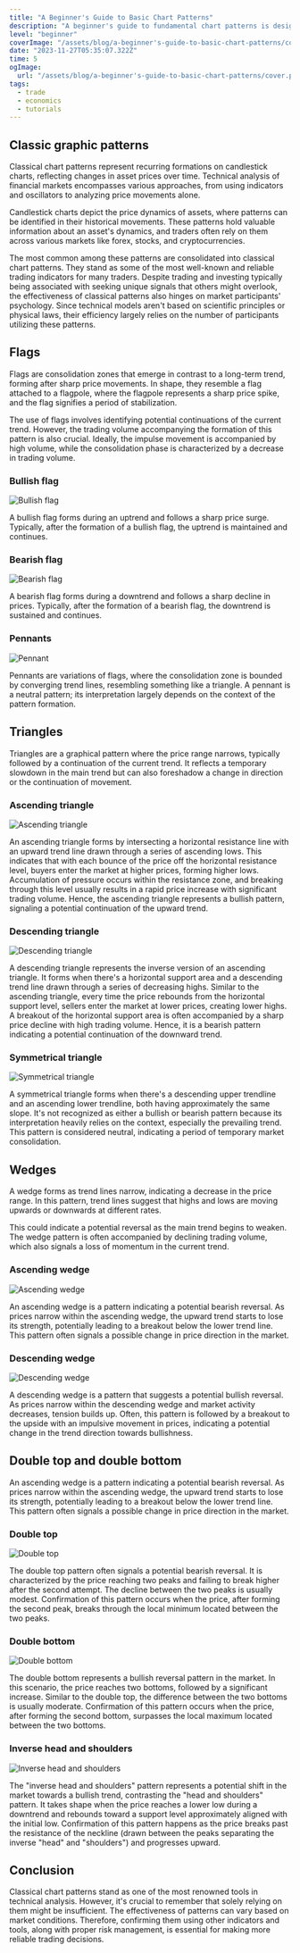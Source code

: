 ```yaml
---
title: "A Beginner's Guide to Basic Chart Patterns"
description: "A beginner's guide to fundamental chart patterns is designed to introduce newcomers to key graphical patterns in the market, such as triangles, flags, and wedges, enabling a better understanding of price behavior and potential trends. Understanding these patterns assists novice traders in making more informed decisions when navigating financial markets."
level: "beginner"
coverImage: "/assets/blog/a-beginner's-guide-to-basic-chart-patterns/cover.png"
date: "2023-11-27T05:35:07.322Z"
time: 5
ogImage:
  url: "/assets/blog/a-beginner's-guide-to-basic-chart-patterns/cover.png"
tags:
  - trade
  - economics
  - tutorials
---
```



## Classic graphic patterns
Classical chart patterns represent recurring formations on candlestick charts, reflecting changes in asset prices over time. Technical analysis of financial markets encompasses various approaches, from using indicators and oscillators to analyzing price movements alone.

Candlestick charts depict the price dynamics of assets, where patterns can be identified in their historical movements. These patterns hold valuable information about an asset's dynamics, and traders often rely on them across various markets like forex, stocks, and cryptocurrencies.

The most common among these patterns are consolidated into classical chart patterns. They stand as some of the most well-known and reliable trading indicators for many traders. Despite trading and investing typically being associated with seeking unique signals that others might overlook, the effectiveness of classical patterns also hinges on market participants' psychology. Since technical models aren't based on scientific principles or physical laws, their efficiency largely relies on the number of participants utilizing these patterns.

## Flags

Flags are consolidation zones that emerge in contrast to a long-term trend, forming after sharp price movements. In shape, they resemble a flag attached to a flagpole, where the flagpole represents a sharp price spike, and the flag signifies a period of stabilization.

The use of flags involves identifying potential continuations of the current trend. However, the trading volume accompanying the formation of this pattern is also crucial. Ideally, the impulse movement is accompanied by high volume, while the consolidation phase is characterized by a decrease in trading volume.

### Bullish flag
<img src="/assets/blog/a-beginner's-guide-to-basic-chart-patterns/bullish-flag.png" alt="Bullish flag" />

A bullish flag forms during an uptrend and follows a sharp price surge. Typically, after the formation of a bullish flag, the uptrend is maintained and continues.

### Bearish flag
<img src="/assets/blog/a-beginner's-guide-to-basic-chart-patterns/bear-flag.png" alt="Bearish flag" />


A bearish flag forms during a downtrend and follows a sharp decline in prices. Typically, after the formation of a bearish flag, the downtrend is sustained and continues.

### Pennants
<img src="/assets/blog/a-beginner's-guide-to-basic-chart-patterns/pennant.png" alt="Pennant" />

Pennants are variations of flags, where the consolidation zone is bounded by converging trend lines, resembling something like a triangle. A pennant is a neutral pattern; its interpretation largely depends on the context of the pattern formation.

## Triangles
Triangles are a graphical pattern where the price range narrows, typically followed by a continuation of the current trend. It reflects a temporary slowdown in the main trend but can also foreshadow a change in direction or the continuation of movement.

### Ascending triangle
<img src="/assets/blog/a-beginner's-guide-to-basic-chart-patterns/ascending-triangle.png" alt="Ascending triangle"/>

An ascending triangle forms by intersecting a horizontal resistance line with an upward trend line drawn through a series of ascending lows. This indicates that with each bounce of the price off the horizontal resistance level, buyers enter the market at higher prices, forming higher lows. Accumulation of pressure occurs within the resistance zone, and breaking through this level usually results in a rapid price increase with significant trading volume. Hence, the ascending triangle represents a bullish pattern, signaling a potential continuation of the upward trend.

### Descending triangle
<img src="/assets/blog/a-beginner's-guide-to-basic-chart-patterns/descending-triangle.png" alt="Descending triangle"/>

A descending triangle represents the inverse version of an ascending triangle. It forms when there's a horizontal support area and a descending trend line drawn through a series of decreasing highs. Similar to the ascending triangle, every time the price rebounds from the horizontal support level, sellers enter the market at lower prices, creating lower highs. A breakout of the horizontal support area is often accompanied by a sharp price decline with high trading volume. Hence, it is a bearish pattern indicating a potential continuation of the downward trend.

### Symmetrical triangle
<img src="/assets/blog/a-beginner's-guide-to-basic-chart-patterns/symmetrical-triangle.png" alt="Symmetrical triangle"/>

A symmetrical triangle forms when there's a descending upper trendline and an ascending lower trendline, both having approximately the same slope. It's not recognized as either a bullish or bearish pattern because its interpretation heavily relies on the context, especially the prevailing trend. This pattern is considered neutral, indicating a period of temporary market consolidation.

## Wedges
A wedge forms as trend lines narrow, indicating a decrease in the price range. In this pattern, trend lines suggest that highs and lows are moving upwards or downwards at different rates.

This could indicate a potential reversal as the main trend begins to weaken. The wedge pattern is often accompanied by declining trading volume, which also signals a loss of momentum in the current trend.
### Ascending wedge
<img src="/assets/blog/a-beginner's-guide-to-basic-chart-patterns/rising-wedge.png" alt="Ascending wedge"/>

An ascending wedge is a pattern indicating a potential bearish reversal. As prices narrow within the ascending wedge, the upward trend starts to lose its strength, potentially leading to a breakout below the lower trend line. This pattern often signals a possible change in price direction in the market.

### Descending wedge
<img src="/assets/blog/a-beginner's-guide-to-basic-chart-patterns/descending-wedge.png" alt="Descending wedge"/>

A descending wedge is a pattern that suggests a potential bullish reversal. As prices narrow within the descending wedge and market activity decreases, tension builds up. Often, this pattern is followed by a breakout to the upside with an impulsive movement in prices, indicating a potential change in the trend direction towards bullishness.

## Double top and double bottom
An ascending wedge is a pattern indicating a potential bearish reversal. As prices narrow within the ascending wedge, the upward trend starts to lose its strength, potentially leading to a breakout below the lower trend line. This pattern often signals a possible change in price direction in the market.
### Double top
<img src="/assets/blog/a-beginner's-guide-to-basic-chart-patterns/double-top.png" alt="Double top"/>

The double top pattern often signals a potential bearish reversal. It is characterized by the price reaching two peaks and failing to break higher after the second attempt. The decline between the two peaks is usually modest. Confirmation of this pattern occurs when the price, after forming the second peak, breaks through the local minimum located between the two peaks.

### Double bottom
<img src="/assets/blog/a-beginner's-guide-to-basic-chart-patterns/double-bottom.png" alt="Double bottom"/>

The double bottom represents a bullish reversal pattern in the market. In this scenario, the price reaches two bottoms, followed by a significant increase. Similar to the double top, the difference between the two bottoms is usually moderate. Confirmation of this pattern occurs when the price, after forming the second bottom, surpasses the local maximum located between the two bottoms.

### Inverse head and shoulders
<img src="/assets/blog/a-beginner's-guide-to-basic-chart-patterns/reverse-head-and-shoulders.png" alt="Inverse head and shoulders"/>

The "inverse head and shoulders" pattern represents a potential shift in the market towards a bullish trend, contrasting the "head and shoulders" pattern. It takes shape when the price reaches a lower low during a downtrend and rebounds toward a support level approximately aligned with the initial low. Confirmation of this pattern happens as the price breaks past the resistance of the neckline (drawn between the peaks separating the inverse "head" and "shoulders") and progresses upward.

## Conclusion
Classical chart patterns stand as one of the most renowned tools in technical analysis. However, it's crucial to remember that solely relying on them might be insufficient. The effectiveness of patterns can vary based on market conditions. Therefore, confirming them using other indicators and tools, along with proper risk management, is essential for making more reliable trading decisions.
